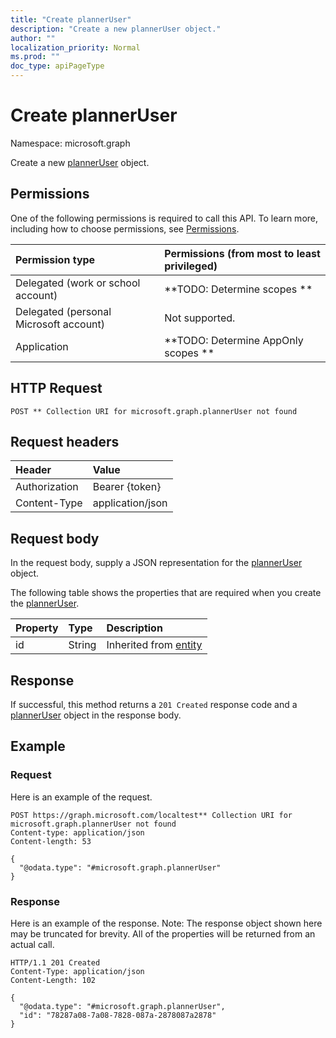 ```yaml
---
title: "Create plannerUser"
description: "Create a new plannerUser object."
author: ""
localization_priority: Normal
ms.prod: ""
doc_type: apiPageType
---
```


# Create plannerUser

Namespace: microsoft.graph

Create a new [plannerUser](../resources/planneruser.md) object.

## Permissions
One of the following permissions is required to call this API. To learn more, including how to choose permissions, see [Permissions](/concepts/permissions-reference.md).

|Permission type|Permissions (from most to least privileged)|
|:---|:---|
|Delegated (work or school account)|**TODO: Determine scopes **|
|Delegated (personal Microsoft account)|Not supported.|
|Application|**TODO: Determine AppOnly scopes **|

## HTTP Request
<!-- {
  "blockType": "ignored"
}
-->
``` http
POST ** Collection URI for microsoft.graph.plannerUser not found
```

## Request headers
|Header|Value|
|:---|:---|
|Authorization|Bearer {token}|
|Content-Type|application/json|

## Request body
In the request body, supply a JSON representation for the [plannerUser](../resources/planneruser.md) object.

The following table shows the properties that are required when you create the [plannerUser](../resources/planneruser.md).

|Property|Type|Description|
|:---|:---|:---|
|id|String| Inherited from [entity](../resources/entity.md)|



## Response
If successful, this method returns a `201 Created` response code and a [plannerUser](../resources/planneruser.md) object in the response body.

## Example

### Request
Here is an example of the request.
<!-- {
  "blockType": "request",
  "name": "create_planneruser_from_"
}
-->
``` http
POST https://graph.microsoft.com/localtest** Collection URI for microsoft.graph.plannerUser not found
Content-type: application/json
Content-length: 53

{
  "@odata.type": "#microsoft.graph.plannerUser"
}
```

### Response
Here is an example of the response. Note: The response object shown here may be truncated for brevity. All of the properties will be returned from an actual call.
<!-- {
  "blockType": "response",
  "truncated": true,
  "@odata.type": "microsoft.graph.planneruser"
}
-->
``` http
HTTP/1.1 201 Created
Content-Type: application/json
Content-Length: 102

{
  "@odata.type": "#microsoft.graph.plannerUser",
  "id": "78287a08-7a08-7828-087a-2878087a2878"
}
```

